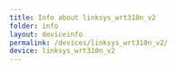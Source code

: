 ```yaml
---
title: Info about linksys_wrt310n_v2
folder: info
layout: deviceinfo
permalink: /devices/linksys_wrt310n_v2/
device: linksys_wrt310n_v2
---
```

